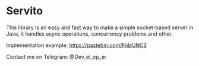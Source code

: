 # Servito

This library is an easy and fast way to make a simple socket-based server in Java, it handles async operations, concurrency problems and other.

Implementation example: https://pastebin.com/FnbfJNC3

Contact me on Telegram: @Dev_el_op_er
